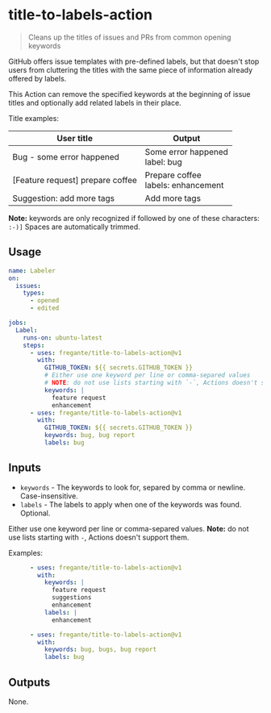 # title-to-labels-action

> Cleans up the titles of issues and PRs from common opening keywords

GitHub offers issue templates with pre-defined labels, but that doesn't stop users from cluttering the titles with the same piece of information already offered by labels.

This Action can remove the specified keywords at the beginning of issue titles and optionally add related labels in their place.

Title examples:

User title | Output
--- | ---
Bug - some error happened | Some error happened <br> label: bug
[Feature request] prepare coffee | Prepare coffee <br> labels: enhancement
Suggestion: add more tags | Add more tags

**Note:** keywords are only recognized if followed by one of these characters: `:-)]`
Spaces are automatically trimmed.

## Usage

```yaml
name: Labeler
on:
  issues:
    types:
      - opened
      - edited

jobs:
  Label:
    runs-on: ubuntu-latest
    steps:
      - uses: fregante/title-to-labels-action@v1
        with:
          GITHUB_TOKEN: ${{ secrets.GITHUB_TOKEN }}
          # Either use one keyword per line or comma-separed values
          # NOTE: do not use lists starting with `-`, Actions doesn't support them
          keywords: |
            feature request
            enhancement
      - uses: fregante/title-to-labels-action@v1
        with:
          GITHUB_TOKEN: ${{ secrets.GITHUB_TOKEN }}
          keywords: bug, bug report
          labels: bug
```

## Inputs

- `keywords` - The keywords to look for, separed by comma or newline. Case-insensitive.
- `labels` - The labels to apply when one of the keywords was found. Optional.

Either use one keyword per line or comma-separed values.
**Note:** do not use lists starting with `-`, Actions doesn't support them.

Examples:

```yaml
      - uses: fregante/title-to-labels-action@v1
        with:
          keywords: |
            feature request
            suggestions
            enhancement
          labels: |
            enhancement
```
```yaml
      - uses: fregante/title-to-labels-action@v1
        with:
          keywords: bug, bugs, bug report
          labels: bug
```

## Outputs

None.
